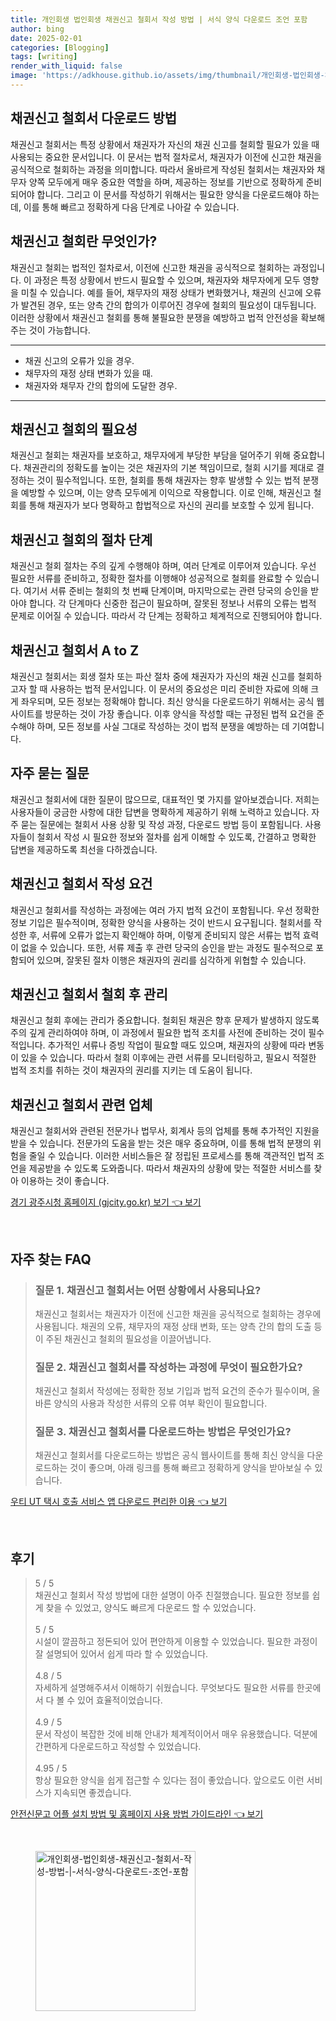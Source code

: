 ```yaml
---
title: 개인회생 법인회생 채권신고 철회서 작성 방법 | 서식 양식 다운로드 조언 포함
author: bing
date: 2025-02-01
categories: [Blogging]
tags: [writing]
render_with_liquid: false
image: 'https://adkhouse.github.io/assets/img/thumbnail/개인회생-법인회생-채권신고-철회서-작성-방법-|-서식-양식-다운로드-조언-포함.webp'
---
```



<h2 id='채권신고_철회서_다운로드'>채권신고 철회서 다운로드 방법</h2>

<p>채권신고 철회서는 특정 상황에서 채권자가 자신의 채권 신고를 철회할 필요가 있을 때 사용되는 중요한 문서입니다. 이 문서는 법적 절차로서, 채권자가 이전에 신고한 채권을 공식적으로 철회하는 과정을 의미합니다. 따라서 올바르게 작성된 철회서는 채권자와 채무자 양쪽 모두에게 매우 중요한 역할을 하며, 제공하는 정보를 기반으로 정확하게 준비되어야 합니다. 그리고 이 문서를 작성하기 위해서는 필요한 양식을 다운로드해야 하는데, 이를 통해 빠르고 정확하게 다음 단계로 나아갈 수 있습니다.</p>

<h2 id='채권신고_철회란'>채권신고 철회란 무엇인가?</h2>

<p>채권신고 철회는 법적인 절차로서, 이전에 신고한 채권을 공식적으로 철회하는 과정입니다. 이 과정은 특정 상황에서 반드시 필요할 수 있으며, 채권자와 채무자에게 모두 영향을 미칠 수 있습니다. 예를 들어, 채무자의 재정 상태가 변화했거나, 채권의 신고에 오류가 발견된 경우, 또는 양측 간의 합의가 이루어진 경우에 철회의 필요성이 대두됩니다. 이러한 상황에서 채권신고 철회를 통해 불필요한 분쟁을 예방하고 법적 안전성을 확보해 주는 것이 가능합니다.</p>

<hr />

<ul>
    <li>채권 신고의 오류가 있을 경우.</li>
    <li>채무자의 재정 상태 변화가 있을 때.</li>
    <li>채권자와 채무자 간의 합의에 도달한 경우.</li>
</ul>

<hr />

<h2 id='채권신고_철회의_필요성'>채권신고 철회의 필요성</h2>

<p>채권신고 철회는 채권자를 보호하고, 채무자에게 부당한 부담을 덜어주기 위해 중요합니다. 채권관리의 정확도를 높이는 것은 채권자의 기본 책임이므로, 철회 시기를 제대로 결정하는 것이 필수적입니다. 또한, 철회를 통해 채권자는 향후 발생할 수 있는 법적 분쟁을 예방할 수 있으며, 이는 양측 모두에게 이익으로 작용합니다. 이로 인해, 채권신고 철회를 통해 채권자가 보다 명확하고 합법적으로 자신의 권리를 보호할 수 있게 됩니다.</p>

<h2 id='채권신고_철회의_절차_단계'>채권신고 철회의 절차 단계</h2>

<p>채권신고 철회 절차는 주의 깊게 수행해야 하며, 여러 단계로 이루어져 있습니다. 우선 필요한 서류를 준비하고, 정확한 절차를 이행해야 성공적으로 철회를 완료할 수 있습니다. 여기서 서류 준비는 철회의 첫 번째 단계이며, 마지막으로는 관련 당국의 승인을 받아야 합니다. 각 단계마다 신중한 접근이 필요하며, 잘못된 정보나 서류의 오류는 법적 문제로 이어질 수 있습니다. 따라서 각 단계는 정확하고 체계적으로 진행되어야 합니다.</p>

<h2 id='채권신고_철회서_AtoZ'>채권신고 철회서 A to Z</h2>

<p>채권신고 철회서는 회생 절차 또는 파산 절차 중에 채권자가 자신의 채권 신고를 철회하고자 할 때 사용하는 법적 문서입니다. 이 문서의 중요성은 미리 준비한 자료에 의해 크게 좌우되며, 모든 정보는 정확해야 합니다. 최신 양식을 다운로드하기 위해서는 공식 웹사이트를 방문하는 것이 가장 좋습니다. 이후 양식을 작성할 때는 규정된 법적 요건을 준수해야 하며, 모든 정보를 사실 그대로 작성하는 것이 법적 분쟁을 예방하는 데 기여합니다.</p>

<h2 id='자주_묻는_질문'>자주 묻는 질문</h2>

<p>채권신고 철회서에 대한 질문이 많으므로, 대표적인 몇 가지를 알아보겠습니다. 저희는 사용자들이 궁금한 사항에 대한 답변을 명확하게 제공하기 위해 노력하고 있습니다. 자주 묻는 질문에는 철회서 사용 상황 및 작성 과정, 다운로드 방법 등이 포함됩니다. 사용자들이 철회서 작성 시 필요한 정보와 절차를 쉽게 이해할 수 있도록, 간결하고 명확한 답변을 제공하도록 최선을 다하겠습니다.</p>

<h2 id='채권신고_철회서_작성_요건'>채권신고 철회서 작성 요건</h2>

<p>채권신고 철회서를 작성하는 과정에는 여러 가지 법적 요건이 포함됩니다. 우선 정확한 정보 기입은 필수적이며, 정확한 양식을 사용하는 것이 반드시 요구됩니다. 철회서를 작성한 후, 서류에 오류가 없는지 확인해야 하며, 이렇게 준비되지 않은 서류는 법적 효력이 없을 수 있습니다. 또한, 서류 제출 후 관련 당국의 승인을 받는 과정도 필수적으로 포함되어 있으며, 잘못된 절차 이행은 채권자의 권리를 심각하게 위협할 수 있습니다.</p>

<h2 id='채권신고_철회서_철회후_관리'>채권신고 철회서 철회 후 관리</h2>

<p>채권신고 철회 후에는 관리가 중요합니다. 철회된 채권은 향후 문제가 발생하지 않도록 주의 깊게 관리하여야 하며, 이 과정에서 필요한 법적 조치를 사전에 준비하는 것이 필수적입니다. 추가적인 서류나 증빙 작업이 필요할 때도 있으며, 채권자의 상황에 따라 변동이 있을 수 있습니다. 따라서 철회 이후에는 관련 서류를 모니터링하고, 필요시 적절한 법적 조치를 취하는 것이 채권자의 권리를 지키는 데 도움이 됩니다.</p>

<h2 id='채권신고_철회서_관련_업체'>채권신고 철회서 관련 업체</h2>

<p>채권신고 철회서와 관련된 전문가나 법무사, 회계사 등의 업체를 통해 추가적인 지원을 받을 수 있습니다. 전문가의 도움을 받는 것은 매우 중요하며, 이를 통해 법적 분쟁의 위험을 줄일 수 있습니다. 이러한 서비스들은 잘 정립된 프로세스를 통해 객관적인 법적 조언을 제공받을 수 있도록 도와줍니다. 따라서 채권자의 상황에 맞는 적절한 서비스를 찾아 이용하는 것이 좋습니다.</p>


<p><a class="click-button" title="경기 광주시청 홈페이지 (gjcity.go.kr) 보기" href="https://adkhouse.github.io/posts/%EA%B2%BD%EA%B8%B0-%EA%B4%91%EC%A3%BC%EC%8B%9C%EC%B2%AD-%ED%99%88%ED%8E%98%EC%9D%B4%EC%A7%80-(gjcity.go.kr)-%EB%B3%B4%EA%B8%B0/" rel="dofollow">경기 광주시청 홈페이지 (gjcity.go.kr) 보기 👈 보기</a></p><br>
<h2 id='자주_찾는_FAQ'>자주 찾는 FAQ</h2>
<div itemscope="" itemtype="https://schema.org/FAQPage"> 
    <blockquote> 
        <div itemscope="" itemprop="mainEntity" itemtype="https://schema.org/Question"> 
            <h3 itemprop="name">질문 1. 채권신고 철회서는 어떤 상황에서 사용되나요?</h3> 
            <div itemscope="" itemprop="acceptedAnswer" itemtype="https://schema.org/Answer"> 
                <span itemprop="text"> 
                    <p>채권신고 철회서는 채권자가 이전에 신고한 채권을 공식적으로 철회하는 경우에 사용됩니다. 채권의 오류, 채무자의 재정 상태 변화, 또는 양측 간의 합의 도출 등이 주된 채권신고 철회의 필요성을 이끌어냅니다.</p> 
                </span> 
            </div> 
        </div> 
        <div itemscope="" itemprop="mainEntity" itemtype="https://schema.org/Question"> 
            <h3 itemprop="name">질문 2. 채권신고 철회서를 작성하는 과정에 무엇이 필요한가요?</h3> 
            <div itemscope="" itemprop="acceptedAnswer" itemtype="https://schema.org/Answer"> 
                <span itemprop="text"> 
                    <p>채권신고 철회서 작성에는 정확한 정보 기입과 법적 요건의 준수가 필수이며, 올바른 양식의 사용과 작성한 서류의 오류 여부 확인이 필요합니다.</p> 
                </span> 
            </div> 
        </div> 
        <div itemscope="" itemprop="mainEntity" itemtype="https://schema.org/Question"> 
            <h3 itemprop="name">질문 3. 채권신고 철회서를 다운로드하는 방법은 무엇인가요?</h3> 
            <div itemscope="" itemprop="acceptedAnswer" itemtype="https://schema.org/Answer"> 
                <span itemprop="text"> 
                    <p>채권신고 철회서를 다운로드하는 방법은 공식 웹사이트를 통해 최신 양식을 다운로드하는 것이 좋으며, 아래 링크를 통해 빠르고 정확하게 양식을 받아보실 수 있습니다.</p> 
                </span> 
            </div> 
        </div> 
    </blockquote> 
</div>
<p><a class="click-button" title="우티 UT 택시 호출 서비스 앱 다운로드 편리한 이용" href="https://adkhouse.github.io/posts/%EC%9A%B0%ED%8B%B0-UT-%ED%83%9D%EC%8B%9C-%ED%98%B8%EC%B6%9C-%EC%84%9C%EB%B9%84%EC%8A%A4-%EC%95%B1-%EB%8B%A4%EC%9A%B4%EB%A1%9C%EB%93%9C-%ED%8E%B8%EB%A6%AC%ED%95%9C-%EC%9D%B4%EC%9A%A9/" rel="dofollow">우티 UT 택시 호출 서비스 앱 다운로드 편리한 이용 👈 보기</a></p><br>
<h2 id='후기'>후기</h2>
<div itemscope itemtype="https://schema.org/Product">
  <blockquote>
  <div itemprop="review" itemscope itemtype="https://schema.org/Review">
      <div itemprop="reviewRating" itemscope itemtype="https://schema.org/Rating"> <span itemprop="ratingValue">5</span> / <span itemprop="bestRating">5</span> </div>
      <span itemprop="reviewBody">채권신고 철회서 작성 방법에 대한 설명이 아주 친절했습니다. 필요한 정보를 쉽게 찾을 수 있었고, 양식도 빠르게 다운로드 할 수 있었습니다.</span>
  </div>
  <br>
  <div itemprop="review" itemscope itemtype="https://schema.org/Review">
      <div itemprop="reviewRating" itemscope itemtype="https://schema.org/Rating"> <span itemprop="ratingValue">5</span> / <span itemprop="bestRating">5</span> </div>
      <span itemprop="reviewBody">시설이 깔끔하고 정돈되어 있어 편안하게 이용할 수 있었습니다. 필요한 과정이 잘 설명되어 있어서 쉽게 따라 할 수 있었습니다.</span>
  </div>
  <br>
  <div itemprop="review" itemscope itemtype="https://schema.org/Review">
      <div itemprop="reviewRating" itemscope itemtype="https://schema.org/Rating"> <span itemprop="ratingValue">4.8</span> / <span itemprop="bestRating">5</span> </div>
      <span itemprop="reviewBody">자세하게 설명해주셔서 이해하기 쉬웠습니다. 무엇보다도 필요한 서류를 한곳에서 다 볼 수 있어 효율적이었습니다.</span>
  </div>
  <br>
  <div itemprop="review" itemscope itemtype="https://schema.org/Review">
      <div itemprop="reviewRating" itemscope itemtype="https://schema.org/Rating"> <span itemprop="ratingValue">4.9</span> / <span itemprop="bestRating">5</span> </div>
      <span itemprop="reviewBody">문서 작성이 복잡한 것에 비해 안내가 체계적이어서 매우 유용했습니다. 덕분에 간편하게 다운로드하고 작성할 수 있었습니다.</span>
  </div>
  <br>
  <div itemprop="review" itemscope itemtype="https://schema.org/Review">
      <div itemprop="reviewRating" itemscope itemtype="https://schema.org/Rating"> <span itemprop="ratingValue">4.95</span> / <span itemprop="bestRating">5</span> </div>
      <span itemprop="reviewBody">항상 필요한 양식을 쉽게 접근할 수 있다는 점이 좋았습니다. 앞으로도 이런 서비스가 지속되면 좋겠습니다.</span>
  </div>
  </blockquote>
</div>
<p><a class="click-button" title="안전신문고 어플 설치 방법 및 홈페이지 사용 방법 가이드라인" href="https://adkhouse.github.io/posts/%EC%95%88%EC%A0%84%EC%8B%A0%EB%AC%B8%EA%B3%A0-%EC%96%B4%ED%94%8C-%EC%84%A4%EC%B9%98-%EB%B0%A9%EB%B2%95-%EB%B0%8F-%ED%99%88%ED%8E%98%EC%9D%B4%EC%A7%80-%EC%82%AC%EC%9A%A9-%EB%B0%A9%EB%B2%95-%EA%B0%80%EC%9D%B4%EB%93%9C%EB%9D%BC%EC%9D%B8/" rel="dofollow">안전신문고 어플 설치 방법 및 홈페이지 사용 방법 가이드라인 👈 보기</a></p><br>
<figure class="image"><img src="https://adkhouse.github.io/assets/img/thumbnail/개인회생-법인회생-채권신고-철회서-작성-방법-|-서식-양식-다운로드-조언-포함.webp" alt="개인회생-법인회생-채권신고-철회서-작성-방법-|-서식-양식-다운로드-조언-포함" width="256" height="256"></figure>